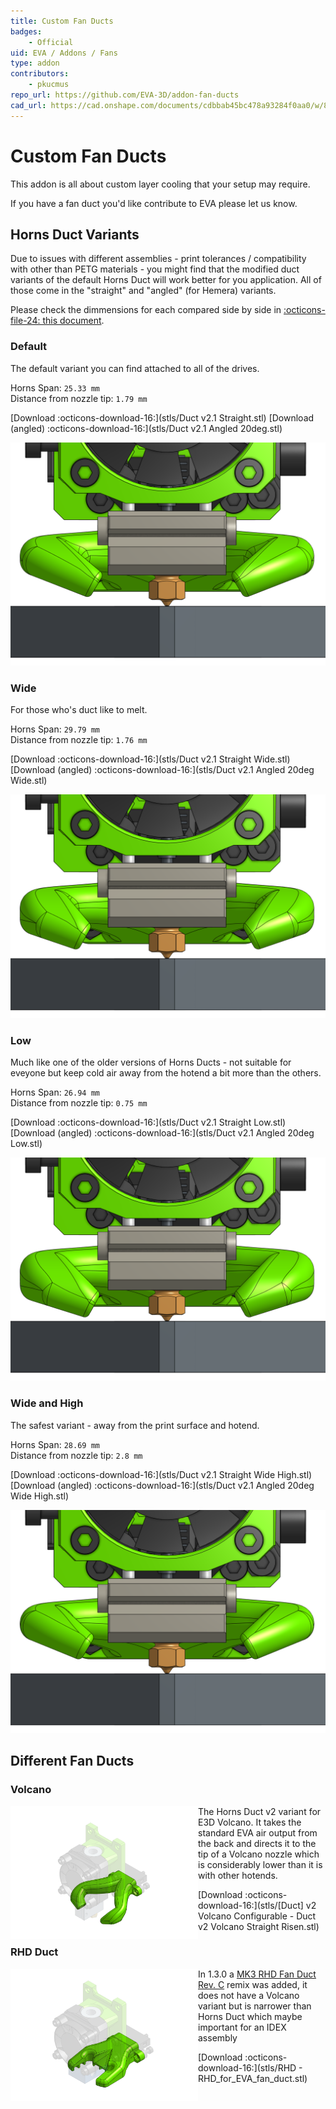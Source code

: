 ```yaml
---
title: Custom Fan Ducts
badges:
    - Official
uid: EVA / Addons / Fans
type: addon
contributors: 
    - pkucmus
repo_url: https://github.com/EVA-3D/addon-fan-ducts
cad_url: https://cad.onshape.com/documents/cdbbab45bc478a93284f0aa0/w/8c39e85696457ae4cc840a32/e/c3255622beac52df201a0be0
---
```

# Custom Fan Ducts

This addon is all about custom layer cooling that your setup may require.

If you have a fan duct you'd like contribute to EVA please let us know.

## Horns Duct Variants

Due to issues with different assemblies - print tolerances / compatibility with other than PETG materials - you might find that the modified duct variants of the default Horns Duct will work better for you application. All of those come in the "straight" and "angled" (for Hemera) variants.

Please check the dimmensions for each compared side by side in [:octicons-file-24: this document](assets/duct_variants.pdf).

### Default

The default variant you can find attached to all of the drives.

Horns Span: `25.33 mm`  
Distance from nozzle tip: `1.79 mm`

[Download :octicons-download-16:](stls/Duct v2.1 Straight.stl)
[Download (angled) :octicons-download-16:](stls/Duct v2.1 Angled 20deg.stl)

![](assets/var_default.png)

### Wide

For those who's duct like to melt.

Horns Span: `29.79 mm`  
Distance from nozzle tip: `1.76 mm`

[Download :octicons-download-16:](stls/Duct v2.1 Straight Wide.stl)
[Download (angled) :octicons-download-16:](stls/Duct v2.1 Angled 20deg Wide.stl)

![](assets/var_wide.png)

### Low

Much like one of the older versions of Horns Ducts - not suitable for eveyone but keep cold air away from the hotend a bit more than the others.

Horns Span: `26.94 mm`  
Distance from nozzle tip: `0.75 mm`

[Download :octicons-download-16:](stls/Duct v2.1 Straight Low.stl)
[Download (angled) :octicons-download-16:](stls/Duct v2.1 Angled 20deg Low.stl)

![](assets/var_low.png)

### Wide and High

The safest variant - away from the print surface and hotend.

Horns Span: `28.69 mm`  
Distance from nozzle tip: `2.8 mm`

[Download :octicons-download-16:](stls/Duct v2.1 Straight Wide High.stl)
[Download (angled) :octicons-download-16:](stls/Duct v2.1 Angled 20deg Wide High.stl)

![](assets/var_wide_high.png)

## Different Fan Ducts

### Volcano

<img src="assets/Volcano.png" width="300" align="left" />

The Horns Duct v2 variant for E3D Volcano. It takes the standard EVA air output from the back and directs it to the tip of a Volcano nozzle which is considerably lower than it is with other hotends.

[Download :octicons-download-16:](stls/[Duct] v2 Volcano Configurable - Duct v2 Volcano Straight Risen.stl)


### RHD Duct

<img src="assets/RHD Duct.png" width="300" align="left" />

In 1.3.0 a [MK3 RHD Fan Duct Rev. C](https://www.thingiverse.com/thing:3249344) remix was added, it does not have a Volcano variant but is narrower than Horns Duct which maybe important for an IDEX assembly

[Download :octicons-download-16:](stls/RHD - RHD_for_EVA_fan_duct.stl)
